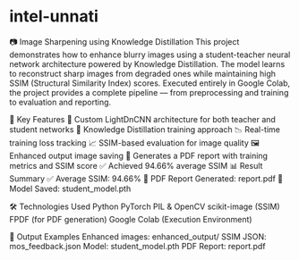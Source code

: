# intel-unnati
📷 Image Sharpening using Knowledge Distillation
This project demonstrates how to enhance blurry images using a student-teacher neural network architecture powered by Knowledge Distillation. The model learns to reconstruct sharp images from degraded ones while maintaining high SSIM (Structural Similarity Index) scores. Executed entirely in Google Colab, the project provides a complete pipeline — from preprocessing and training to evaluation and reporting.

🚀 Key Features
🔧 Custom LightDnCNN architecture for both teacher and student networks
🧠 Knowledge Distillation training approach
📉 Real-time training loss tracking
📈 SSIM-based evaluation for image quality
🖼️ Enhanced output image saving
📂 Generates a PDF report with training metrics and SSIM score
✅ Achieved 94.66% average SSIM
📊 Result Summary
✅ Average SSIM: 94.66%
📑 PDF Report Generated: report.pdf
🧠 Model Saved: student_model.pth



🛠️ Technologies Used
Python
PyTorch
PIL & OpenCV
scikit-image (SSIM)
FPDF (for PDF generation)
Google Colab (Execution Environment)


📄 Output Examples
Enhanced images: enhanced_output/
SSIM JSON: mos_feedback.json
Model: student_model.pth
PDF Report: report.pdf
